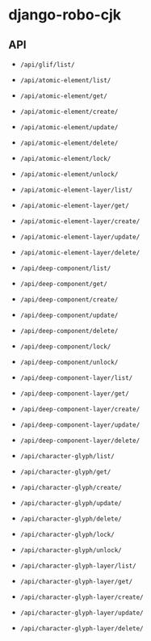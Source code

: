 # django-robo-cjk

## API

- `/api/glif/list/`

- `/api/atomic-element/list/`

- `/api/atomic-element/get/`

- `/api/atomic-element/create/`

- `/api/atomic-element/update/`

- `/api/atomic-element/delete/`

- `/api/atomic-element/lock/`

- `/api/atomic-element/unlock/`

- `/api/atomic-element-layer/list/`

- `/api/atomic-element-layer/get/`

- `/api/atomic-element-layer/create/`

- `/api/atomic-element-layer/update/`

- `/api/atomic-element-layer/delete/`

- `/api/deep-component/list/`

- `/api/deep-component/get/`

- `/api/deep-component/create/`

- `/api/deep-component/update/`

- `/api/deep-component/delete/`

- `/api/deep-component/lock/`

- `/api/deep-component/unlock/`

- `/api/deep-component-layer/list/`

- `/api/deep-component-layer/get/`

- `/api/deep-component-layer/create/`

- `/api/deep-component-layer/update/`

- `/api/deep-component-layer/delete/`

- `/api/character-glyph/list/`

- `/api/character-glyph/get/`
   
- `/api/character-glyph/create/`
   
- `/api/character-glyph/update/`
   
- `/api/character-glyph/delete/`
   
- `/api/character-glyph/lock/`
   
- `/api/character-glyph/unlock/`

- `/api/character-glyph-layer/list/`
   
- `/api/character-glyph-layer/get/`
   
- `/api/character-glyph-layer/create/`
   
- `/api/character-glyph-layer/update/`
   
- `/api/character-glyph-layer/delete/`
   